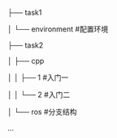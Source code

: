 ├── task1

│   └── environment        #配置环境

├── task2

│   ├── cpp

│   │   ├── 1        #入门一

│   │   └── 2        #入门二

│   └── ros        #分支结构

...

